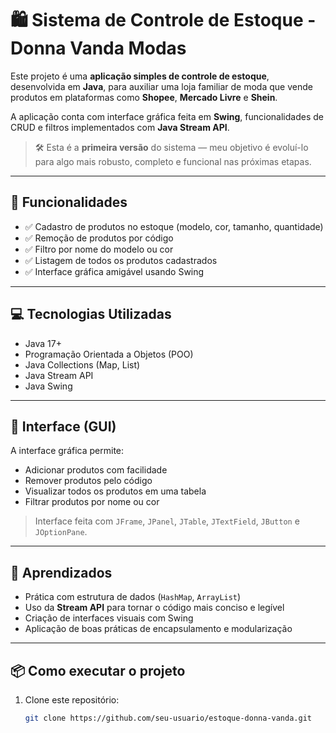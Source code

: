# 🛍️ Sistema de Controle de Estoque - Donna Vanda Modas



Este projeto é uma **aplicação simples de controle de estoque**, desenvolvida em **Java**, para auxiliar uma loja familiar de moda que vende produtos em plataformas como **Shopee**, **Mercado Livre** e **Shein**.

A aplicação conta com interface gráfica feita em **Swing**, funcionalidades de CRUD e filtros implementados com **Java Stream API**.

> 🛠️ Esta é a **primeira versão** do sistema — meu objetivo é evoluí-lo para algo mais robusto, completo e funcional nas próximas etapas.

---

## 🚀 Funcionalidades

- ✅ Cadastro de produtos no estoque (modelo, cor, tamanho, quantidade)
- ✅ Remoção de produtos por código
- ✅ Filtro por nome do modelo ou cor
- ✅ Listagem de todos os produtos cadastrados
- ✅ Interface gráfica amigável usando Swing

---

## 💻 Tecnologias Utilizadas

- Java 17+
- Programação Orientada a Objetos (POO)
- Java Collections (Map, List)
- Java Stream API
- Java Swing

---

## 📸 Interface (GUI)

A interface gráfica permite:

- Adicionar produtos com facilidade
- Remover produtos pelo código
- Visualizar todos os produtos em uma tabela
- Filtrar produtos por nome ou cor

> Interface feita com `JFrame`, `JPanel`, `JTable`, `JTextField`, `JButton` e `JOptionPane`.

---

## 🧠 Aprendizados

- Prática com estrutura de dados (`HashMap`, `ArrayList`)
- Uso da **Stream API** para tornar o código mais conciso e legível
- Criação de interfaces visuais com Swing
- Aplicação de boas práticas de encapsulamento e modularização

---

## 📦 Como executar o projeto

1. Clone este repositório:
   ```bash
   git clone https://github.com/seu-usuario/estoque-donna-vanda.git
